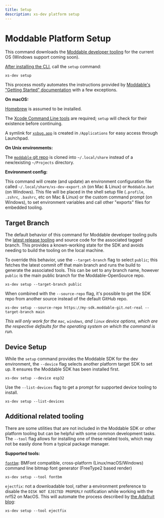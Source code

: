 ```yaml
---
title: Setup
description: xs-dev platform setup
---
```


# Moddable Platform Setup

This command downloads the [Moddable developer tooling](https://github.com/Moddable-OpenSource/moddable/blob/public/documentation/tools/tools.md) for the current OS (Windows support coming soon).

[After installing the CLI](/), call the `setup` command:

```
xs-dev setup
```

This process mostly automates the instructions provided by [Moddable's "Getting Started" documentation](https://github.com/Moddable-OpenSource/moddable/blob/public/documentation/Moddable%20SDK%20-%20Getting%20Started.md) with a few exceptions.

**On macOS:**

[Homebrew](https://brew.sh/) is assumed to be installed.

The [Xcode Command Line tools](https://developer.apple.com/xcode/) are required; `setup` will check for their existence before continuing.

A symlink for [`xsbug.app`](https://github.com/Moddable-OpenSource/moddable/blob/public/documentation/xs/xsbug.md) is created in `/Applications` for easy access through Launchpad.

**On Unix environments:**

The [`moddable` git repo](https://github.com/Moddable-OpenSource/moddable) is cloned into `~/.local/share` instead of a new/existing `~/Projects` directory.

**Environment config:**

This command will create (and update) an environment configuration file called `~/.local/share/xs-dev-export.sh` (on Mac & Linux) or `Moddable.bat` (on Windows). This file will be placed in the shell setup file (`.profile`, `.zshrc`, `.bashrc`, etc on Mac & Linux) or the custom command prompt (on Windows), to set environment variables and call other "exports" files for embedded tooling.

## Target Branch

The default behavior of this command for Moddable developer tooling pulls the [latest release tooling](https://github.com/Moddable-OpenSource/moddable/releases) and source code for the associated tagged branch. This provides a known-working state for the SDK and avoids needing to build the tooling on the local machine. 

To override this behavior, use the `--target-branch` flag to select `public`; this fetches the latest commit off that main branch and runs the build to generate the associated tools. This can be set to any branch name, however `public` is the main public branch for the Moddable-OpenSource repo.

```
xs-dev setup --target-branch public
```

When combined with the `--source-repo` flag, it's possible to get the SDK repo from another source instead of the default GitHub repo.

```
xs-dev setup --source-repo https://my-sdk.moddable-git.not-real --target-branch main
```

_This will only work for the `mac`, `windows`, and `linux` device options, which are the respective defaults for the operating system on which the command is run._

## Device Setup

While the `setup` command provides the Moddable SDK for the dev environment, the `--device` flag selects another platform target SDK to set up. It ensures the Moddable SDK has been installed first.

```
xs-dev setup --device esp32
```

Use the `--list-devices` flag to get a prompt for supported device tooling to install.

```
xs-dev setup --list-devices
```

## Additional related tooling

There are some utilities that are not included in the Moddable SDK or other platform tooling but can be helpful with some common development tasks. The `--tool` flag allows for installing one of these related tools, which may not be easily done from a typical package manager.

**Supported tools:**

[`fontbm`](https://github.com/vladimirgamalyan/fontbm): BMFont compatible, cross-platform (Linux/macOS/Windows) command line bitmap font generator (FreeType2 based render)

```
xs-dev setup --tool fontbm
```

`ejectfix`: not a downloadable tool, rather a environment preference to disable the `DISK NOT EJECTED PROPERLY` notification while working with the nrf52 on MacOS. This will automate the process described by [the Adafruit blog](https://blog.adafruit.com/2021/05/11/how-to-tone-down-macos-big-surs-circuitpy-eject-notifications/):

```
xs-dev setup --tool ejectfix
```
